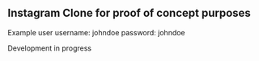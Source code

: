 ## Instagram Clone for proof of concept purposes

Example user
username: johndoe
password: johndoe

Development in progress
